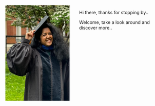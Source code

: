 
<div style="float: left; margin-right: 30px;">
  <img src="images/YN.jpg" alt="YNimage" style="width: 200px; height: 300px;"/>
</div>

Hi there, thanks for stopping by.. 

Welcome, take a look around and discover more..  

